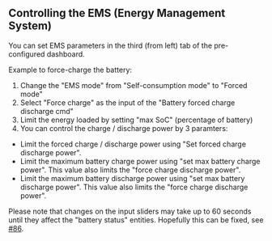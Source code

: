 ## Controlling the EMS (Energy Management System)
You can set EMS parameters in the third (from left) tab of the pre-configured dashboard. 

Example to force-charge the battery:
1. Change the "EMS mode" from "Self-consumption mode" to "Forced mode"
2. Select "Force charge" as the input of the "Battery forced charge discharge cmd"
3. Limit the energy loaded by setting "max SoC" (percentage of battery)
4. You can control the charge / discharge power by 3 paramters:
- Limit the forced charge / discharge power using "Set forced charge discharge power".
- Limit the maximum battery charge power using "set max battery charge power". This value also limits the "force charge discharge power".
- Limit the maximum battery discharge power using "set max battery discharge power". This value also limits the "force charge discharge power".

Please note that changes on the input sliders may take up to 60 seconds until they affect the "battery status" entities. Hopefully this can be fixed, see [#86](https://github.com/mkaiser/Sungrow-SHx-Inverter-Modbus-Home-Assistant/issues/86).